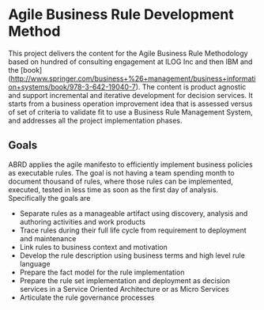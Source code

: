 # Agile Business Rule Development Method
This project delivers the content for the Agile Business Rule Methodology based on hundred of consulting engagement at ILOG Inc and then IBM and the [book] (http://www.springer.com/business+%26+management/business+information+systems/book/978-3-642-19040-7). The content is product agnostic and support incremental and iterative development for decision services. It starts from a business operation improvement idea that is assessed versus of set of criteria to validate fit to use a Business Rule Management System, and addresses all the project implementation phases.

## Goals
ABRD applies the agile manifesto to efficiently implement business policies as executable rules. The goal is not having a team spending month to document thousand of rules, where those rules can be implemented, executed, tested in less time as soon as the first day of analysis. Specifically the goals are 
- Separate rules as a manageable artifact using discovery, analysis and authoring activities and work products
- Trace rules during their full life cycle from requirement to deployment and maintenance
- Link rules to business context and motivation
- Develop the rule description using business terms and high level rule language
- Prepare the fact model for the rule implementation 
- Prepare the rule set implementation and deployment as decision services in a Service Oriented Architecture or as Micro Services
- Articulate the rule governance processes

